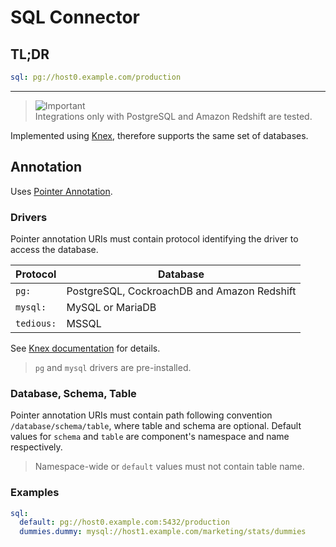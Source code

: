 # SQL Connector

## TL;DR

```yaml
sql: pg://host0.example.com/production
```

---
> ![Important](https://img.shields.io/badge/Important-red)<br/>
> Integrations only with PostgreSQL and Amazon Redshift are tested.

Implemented using [Knex](https://knexjs.org), therefore supports the same set of databases.

## Annotation

Uses [Pointer Annotation](/libraries/pointer/readme.md#annotation).

### Drivers

Pointer annotation URIs must contain protocol identifying the driver to access the database.

| Protocol     | Database                                    |
|--------------|---------------------------------------------|
| `pg:`        | PostgreSQL, CockroachDB and Amazon Redshift |
| `mysql:`     | MySQL or MariaDB                            |
| `tedious:`   | MSSQL                                       |

See [Knex documentation](https://knexjs.org/guide/) for details.

> `pg` and `mysql` drivers are pre-installed.

### Database, Schema, Table

Pointer annotation URIs must contain path following convention `/database/schema/table`, where table
and schema are optional. Default values for `schema` and `table` are component's namespace and name
respectively.

> Namespace-wide or `default` values must not contain table name.

### Examples

```yaml
sql:
  default: pg://host0.example.com:5432/production
  dummies.dummy: mysql://host1.example.com/marketing/stats/dummies
```
